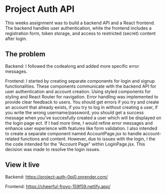 # Project Auth API

This weeks assignment was to build a backend API and a React frontend. The backend handles user authentication, while the frontend includes a registration form, token storage, and access to restricted (secret) content after login.

## The problem

Backend:
I followed the codealong and added more specific error messages.

Frontend:
I started by creating separate components for login and signup functionalities. These components communicate with the backend API for user authentication and account creation. Using styled components for styling and React Router for navigation. Error handling was implemented to provide clear feedback to users. You should get errors if you try and create an account that already exists, if you try to log in without creating a user, if you write the wrong username/password, you should get a success message when you've succesfully created a user which will be displayed on the login page ect. If I had more time, I would refine error messages and enhance user experience with features like form validation. I also intended to create a separate component named AccountPage.jsx to handle account-related functions and content. However, due to issues with the login, I the the code intended for the "Account Page" within LoginPage.jsx. This decision was made to resolve the login issues.

## View it live

Backend: https://project-auth-0pi0.onrender.com/

Frontend: https://cheerful-froyo-159f59.netlify.app/
